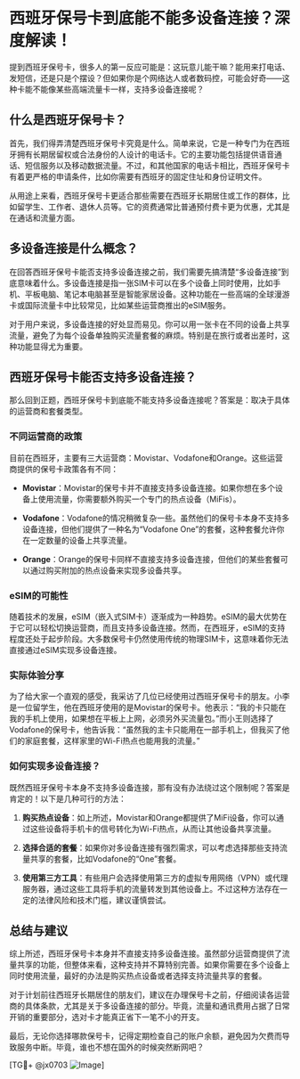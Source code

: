 # 西班牙保号卡到底能不能多设备连接？深度解读！

提到西班牙保号卡，很多人的第一反应可能是：这玩意儿能干嘛？能用来打电话、发短信，还是只是个摆设？但如果你是个网络达人或者数码控，可能会好奇——这种卡能不能像某些高端流量卡一样，支持多设备连接呢？

## 什么是西班牙保号卡？

首先，我们得弄清楚西班牙保号卡究竟是什么。简单来说，它是一种专门为在西班牙拥有长期居留权或合法身份的人设计的电话卡。它的主要功能包括提供语音通话、短信服务以及移动数据流量。不过，和其他国家的电话卡相比，西班牙保号卡有着更严格的申请条件，比如你需要有西班牙的固定住址和身份证明文件。

从用途上来看，西班牙保号卡更适合那些需要在西班牙长期居住或工作的群体，比如留学生、工作者、退休人员等。它的资费通常比普通预付费卡更为优惠，尤其是在通话和流量方面。

## 多设备连接是什么概念？

在回答西班牙保号卡能否支持多设备连接之前，我们需要先搞清楚“多设备连接”到底意味着什么。多设备连接是指一张SIM卡可以在多个设备上同时使用，比如手机、平板电脑、笔记本电脑甚至是智能家居设备。这种功能在一些高端的全球漫游卡或国际流量卡中比较常见，比如某些运营商推出的eSIM服务。

对于用户来说，多设备连接的好处显而易见。你可以用一张卡在不同的设备上共享流量，避免了为每个设备单独购买流量套餐的麻烦。特别是在旅行或者出差时，这种功能显得尤为重要。

## 西班牙保号卡能否支持多设备连接？

那么回到正题，西班牙保号卡到底能不能支持多设备连接呢？答案是：取决于具体的运营商和套餐类型。

### 不同运营商的政策

目前在西班牙，主要有三大运营商：Movistar、Vodafone和Orange。这些运营商提供的保号卡政策各有不同：

- **Movistar**：Movistar的保号卡并不直接支持多设备连接。如果你想在多个设备上使用流量，你需要额外购买一个专门的热点设备（MiFis）。
  
- **Vodafone**：Vodafone的情况稍微复杂一些。虽然他们的保号卡本身不支持多设备连接，但他们提供了一种名为“Vodafone One”的套餐，这种套餐允许你在一定数量的设备上共享流量。

- **Orange**：Orange的保号卡同样不直接支持多设备连接，但他们的某些套餐可以通过购买附加的热点设备来实现多设备共享。

### eSIM的可能性

随着技术的发展，eSIM（嵌入式SIM卡）逐渐成为一种趋势。eSIM的最大优势在于它可以轻松切换运营商，而且支持多设备连接。然而，在西班牙，eSIM的支持程度还处于起步阶段。大多数保号卡仍然使用传统的物理SIM卡，这意味着你无法直接通过eSIM实现多设备连接。

### 实际体验分享

为了给大家一个直观的感受，我采访了几位已经使用过西班牙保号卡的朋友。小李是一位留学生，他在西班牙使用的是Movistar的保号卡。他表示：“我的卡只能在我的手机上使用，如果想在平板上上网，必须另外买流量包。”而小王则选择了Vodafone的保号卡，他告诉我：“虽然我的主卡只能用在一部手机上，但我买了他们的家庭套餐，这样家里的Wi-Fi热点也能用我的流量。”

### 如何实现多设备连接？

既然西班牙保号卡本身不支持多设备连接，那有没有办法绕过这个限制呢？答案是肯定的！以下是几种可行的方法：

1. **购买热点设备**：如上所述，Movistar和Orange都提供了MiFi设备，你可以通过这些设备将手机卡的信号转化为Wi-Fi热点，从而让其他设备共享流量。

2. **选择合适的套餐**：如果你对多设备连接有强烈需求，可以考虑选择那些支持流量共享的套餐，比如Vodafone的“One”套餐。

3. **使用第三方工具**：有些用户会选择使用第三方的虚拟专用网络（VPN）或代理服务器，通过这些工具将手机的流量转发到其他设备上。不过这种方法存在一定的法律风险和技术门槛，建议谨慎尝试。

## 总结与建议

综上所述，西班牙保号卡本身并不直接支持多设备连接。虽然部分运营商提供了流量共享的功能，但整体来看，这种支持并不算特别完善。如果你需要在多个设备上同时使用流量，最好的办法是购买热点设备或者选择支持流量共享的套餐。

对于计划前往西班牙长期居住的朋友们，建议在办理保号卡之前，仔细阅读各运营商的具体条款，尤其是关于多设备连接的部分。毕竟，流量和通讯费用占据了日常开销的重要部分，选对卡才能真正省下一笔不小的开支。

最后，无论你选择哪款保号卡，记得定期检查自己的账户余额，避免因为欠费而导致服务中断。毕竟，谁也不想在国外的时候突然断网吧？

[TG💪+ @jx0703 ![Image](https://github.com/user-attachments/assets/dbca1d08-cadb-493c-b0ec-ad6f7a83f270)]